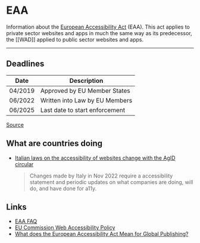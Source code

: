 # EAA

Information about the [European Accessibility Act](https://ec.europa.eu/social/main.jsp?catId=1202&intPageId=5581&langId=en) (EAA). This act applies to private sector websites and apps in much the same way as its predecessor, the [[WAD]] applied to public sector websites and apps.

---

## Deadlines

| Date         | Description                   |
| ------------ | ------------------------------|
| 04/2019      | Approved by EU Member States  |
| 06/2022      | Written into Law by EU Members|
| 06/2025      | Last date to start enforcement|

[Source](https://abilitynet.org.uk/news-blogs/when-will-european-accessibility-act-take-effect)

## What are countries doing

- [Italian laws on the accessibility of websites change with the AgID circular](https://www.gamingtechlaw.com/2023/01/italian-laws-accessibility-websites-circular/)
  > Changes made by Italy in Nov 2022 require a accessibility statement and periodic updates on what companies are doing, will do, and have done for a11y.

## Links

- [EAA FAQ](https://www.siteimprove.com/blog/the-european-accessibility-act-faq/)
- [EU Commission Web Accessibility Policy](https://digital-strategy.ec.europa.eu/en/policies/web-accessibility)
- [What does the European Accessibility Act Mean for Global Publishing?](https://inclusivepublishing.org/blog/what-does-the-european-accessibility-act-mean-for-global-publishing/)
